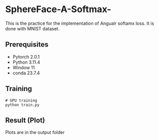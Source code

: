 # SphereFace-A-Softmax-

This is the practice for the implementation of Angualr softamx loss. It is done with MNIST dataset.

## Prerequisites
- Pytorch 2.0.1
- Python 3.11.4
- Window 11
- conda 23.7.4

## Training
```
# GPU training
python train.py
```

## Result (Plot)

Plots are in the output folder

